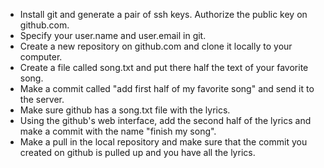 * Install git and generate a pair of ssh keys. Authorize the public key on github.com.
* Specify your user.name and user.email in git.
* Create a new repository on github.com and clone it locally to your computer.
* Create a file called song.txt and put there half the text of your favorite song.
* Make a commit called "add first half of my favorite song" and send it to the server.
* Make sure github has a song.txt file with the lyrics.
* Using the github's web interface, add the second half of the lyrics and make a commit with the name "finish my song".
* Make a pull in the local repository and make sure that the commit you created on github is pulled up and you have all the lyrics.
